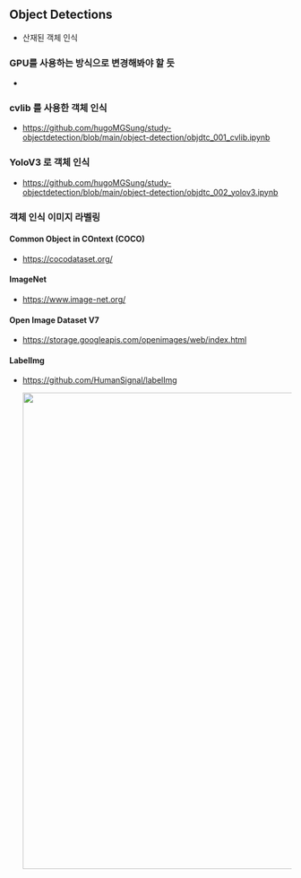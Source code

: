 ## Object Detections

- 산재된 객체 인식 

### GPU를 사용하는 방식으로 변경해봐야 할 듯
- 

### cvlib 를 사용한 객체 인식
- https://github.com/hugoMGSung/study-objectdetection/blob/main/object-detection/objdtc_001_cvlib.ipynb

### YoloV3 로 객체 인식
-  https://github.com/hugoMGSung/study-objectdetection/blob/main/object-detection/objdtc_002_yolov3.ipynb

### 객체 인식 이미지 라벨링
#### Common Object in COntext (COCO)
- https://cocodataset.org/

#### ImageNet 
- https://www.image-net.org/

#### Open Image Dataset V7
- https://storage.googleapis.com/openimages/web/index.html

#### LabelImg
- https://github.com/HumanSignal/labelImg

    <img src='https://raw.githubusercontent.com/hugoMGSung/study-opencv/refs/heads/main/images/opencv010.png' width='850'>
